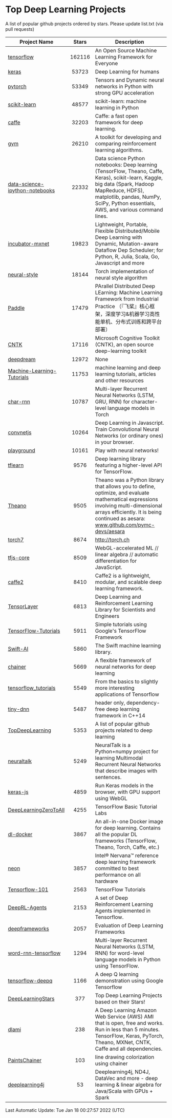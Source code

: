 # Top Deep Learning Projects
A list of popular github projects ordered by stars.
Please update list.txt (via pull requests)

|Project Name| Stars | Description |
| ---------- |:-----:| ----------- |
| [tensorflow](https://github.com/tensorflow/tensorflow) | 162116 | An Open Source Machine Learning Framework for Everyone |
| [keras](https://github.com/keras-team/keras) | 53723 | Deep Learning for humans |
| [pytorch](https://github.com/pytorch/pytorch) | 53349 | Tensors and Dynamic neural networks in Python with strong GPU acceleration |
| [scikit-learn](https://github.com/scikit-learn/scikit-learn) | 48577 | scikit-learn: machine learning in Python |
| [caffe](https://github.com/BVLC/caffe) | 32203 | Caffe: a fast open framework for deep learning. |
| [gym](https://github.com/openai/gym) | 26210 | A toolkit for developing and comparing reinforcement learning algorithms. |
| [data-science-ipython-notebooks](https://github.com/donnemartin/data-science-ipython-notebooks) | 22332 | Data science Python notebooks: Deep learning (TensorFlow, Theano, Caffe, Keras), scikit-learn, Kaggle, big data (Spark, Hadoop MapReduce, HDFS), matplotlib, pandas, NumPy, SciPy, Python essentials, AWS, and various command lines. |
| [incubator-mxnet](https://github.com/apache/incubator-mxnet) | 19823 | Lightweight, Portable, Flexible Distributed/Mobile Deep Learning with Dynamic, Mutation-aware Dataflow Dep Scheduler; for Python, R, Julia, Scala, Go, Javascript and more |
| [neural-style](https://github.com/jcjohnson/neural-style) | 18144 | Torch implementation of neural style algorithm |
| [Paddle](https://github.com/PaddlePaddle/Paddle) | 17479 | PArallel Distributed Deep LEarning: Machine Learning Framework from Industrial Practice （『飞桨』核心框架，深度学习&机器学习高性能单机、分布式训练和跨平台部署） |
| [CNTK](https://github.com/microsoft/CNTK) | 17116 | Microsoft Cognitive Toolkit (CNTK), an open source deep-learning toolkit |
| [deepdream](https://github.com/google/deepdream) | 12972 | None |
| [Machine-Learning-Tutorials](https://github.com/ujjwalkarn/Machine-Learning-Tutorials) | 11753 | machine learning and deep learning tutorials, articles and other resources  |
| [char-rnn](https://github.com/karpathy/char-rnn) | 10787 | Multi-layer Recurrent Neural Networks (LSTM, GRU, RNN) for character-level language models in Torch |
| [convnetjs](https://github.com/karpathy/convnetjs) | 10264 | Deep Learning in Javascript. Train Convolutional Neural Networks (or ordinary ones) in your browser. |
| [playground](https://github.com/tensorflow/playground) | 10161 | Play with neural networks! |
| [tflearn](https://github.com/tflearn/tflearn) | 9576 | Deep learning library featuring a higher-level API for TensorFlow. |
| [Theano](https://github.com/Theano/Theano) | 9505 | Theano was a Python library that allows you to define, optimize, and evaluate mathematical expressions involving multi-dimensional arrays efficiently. It is being continued as aesara: www.github.com/pymc-devs/aesara |
| [torch7](https://github.com/torch/torch7) | 8674 | http://torch.ch |
| [tfjs-core](https://github.com/tensorflow/tfjs-core) | 8509 | WebGL-accelerated ML // linear algebra // automatic differentiation for JavaScript. |
| [caffe2](https://github.com/facebookarchive/caffe2) | 8410 | Caffe2 is a lightweight, modular, and scalable deep learning framework. |
| [TensorLayer](https://github.com/tensorlayer/TensorLayer) | 6813 | Deep Learning and Reinforcement Learning Library for Scientists and Engineers  |
| [TensorFlow-Tutorials](https://github.com/nlintz/TensorFlow-Tutorials) | 5911 | Simple tutorials using Google's TensorFlow Framework |
| [Swift-AI](https://github.com/Swift-AI/Swift-AI) | 5860 | The Swift machine learning library. |
| [chainer](https://github.com/chainer/chainer) | 5669 | A flexible framework of neural networks for deep learning |
| [tensorflow_tutorials](https://github.com/pkmital/tensorflow_tutorials) | 5549 | From the basics to slightly more interesting applications of Tensorflow |
| [tiny-dnn](https://github.com/tiny-dnn/tiny-dnn) | 5487 | header only, dependency-free deep learning framework in C++14 |
| [TopDeepLearning](https://github.com/aymericdamien/TopDeepLearning) | 5353 | A list of popular github projects related to deep learning |
| [neuraltalk](https://github.com/karpathy/neuraltalk) | 5249 | NeuralTalk is a Python+numpy project for learning Multimodal Recurrent Neural Networks that describe images with sentences. |
| [keras-js](https://github.com/transcranial/keras-js) | 4859 | Run Keras models in the browser, with GPU support using WebGL |
| [DeepLearningZeroToAll](https://github.com/hunkim/DeepLearningZeroToAll) | 4255 | TensorFlow Basic Tutorial Labs |
| [dl-docker](https://github.com/floydhub/dl-docker) | 3867 | An all-in-one Docker image for deep learning. Contains all the popular DL frameworks (TensorFlow, Theano, Torch, Caffe, etc.) |
| [neon](https://github.com/NervanaSystems/neon) | 3857 | Intel® Nervana™ reference deep learning framework committed to best performance on all hardware |
| [Tensorflow-101](https://github.com/sjchoi86/Tensorflow-101) | 2563 | TensorFlow Tutorials |
| [DeepRL-Agents](https://github.com/awjuliani/DeepRL-Agents) | 2153 | A set of Deep Reinforcement Learning Agents implemented in Tensorflow. |
| [deepframeworks](https://github.com/zer0n/deepframeworks) | 2057 | Evaluation of Deep Learning Frameworks |
| [word-rnn-tensorflow](https://github.com/hunkim/word-rnn-tensorflow) | 1294 | Multi-layer Recurrent Neural Networks (LSTM, RNN) for word-level language models in Python using TensorFlow. |
| [tensorflow-deepq](https://github.com/siemanko/tensorflow-deepq) | 1166 | A deep Q learning demonstration using Google Tensorflow |
| [DeepLearningStars](https://github.com/hunkim/DeepLearningStars) | 377 | Top Deep Learning Projects based on their Stars! |
| [dlami](https://github.com/ritchieng/dlami) | 238 | A Deep Learning Amazon Web Service (AWS) AMI that is open, free and works. Run in less than 5 minutes. TensorFlow, Keras, PyTorch, Theano, MXNet, CNTK, Caffe and all dependencies. |
| [PaintsChainer](https://github.com/taizan/PaintsChainer) | 103 | line drawing colorization using chainer |
| [deeplearning4j](https://github.com/deeplearning4j/deeplearning4j) | 53 | Deeplearning4j, ND4J, DataVec and more - deep learning & linear algebra for Java/Scala with GPUs + Spark |

Last Automatic Update: Tue Jan 18 00:27:57 2022 (UTC)
